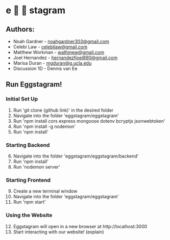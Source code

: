 # e :egg: :egg: stagram

## Authors:
* Noah Gardner - noahgardner303@gmail.com
* Celebi Law - celebilaw@gmail.com
* Matthew Workman - wathmew@gmail.com 
* Joel Hernandez - hernandezfjoel890@gmail.com
* Marisa Duran - mgduran@g.ucla.edu
* Discussion 1D - Dennis van Ee

## Run Eggstagram!
### Initial Set Up
1. Run 'git clone (github link)' in the desired folder
2. Navigate into the folder 'eggstagram/eggstagram'
3. Run 'npm install cors express mongoose dotenv bcryptjs jsonwebtoken'
4. Run 'npm install -g nodemon'
5. Run 'npm install'
### Starting Backend
6. Navigate into the folder 'eggstagram/eggstagram/backend'
7. Run 'npm install'
8. Run 'nodemon server'
### Starting Frontend
9. Create a new terminal window
10. Navigate into the folder 'eggstagram/eggstagram'
11. Run 'npm start'
### Using the Website
12. Eggstagram will open in a new browser at http://localhost:3000
13. Start interacting with our website! (explain)